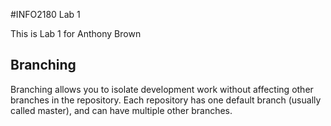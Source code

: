 #INFO2180 Lab 1

This is Lab 1 for Anthony Brown

## Branching

Branching allows you to isolate development work without
affecting other branches in the repository. Each repository
has one default branch (usually called master), and can have
multiple other branches.